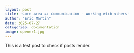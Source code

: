 ```yaml
---
layout: post
title: "Core Area 4: Communication - Working With Others"
author: "Eric Martin"
date: 2025-07-27
categories: documentation
image: opener1.jpg
---
```


This is a test post to check if posts render.
